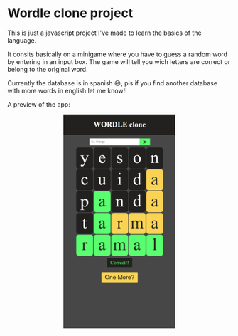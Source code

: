 <h1>Wordle clone project</h1>
<p>This is just a javascript project I've made to learn the basics of the language.</p>
<p>It consits basically on a minigame where you have to guess a random word by entering in an input box. The game will tell you wich letters are correct or belong to the original word.</p>
<p>Currently the database is in spanish 😅, pls if you find another database with more words in english let me know!!</p>
<p>A preview of the app:</p>
<img src="appPreview.png" style="display: block;
  margin-left: auto;
  margin-right: auto;
  width: 50%;">
